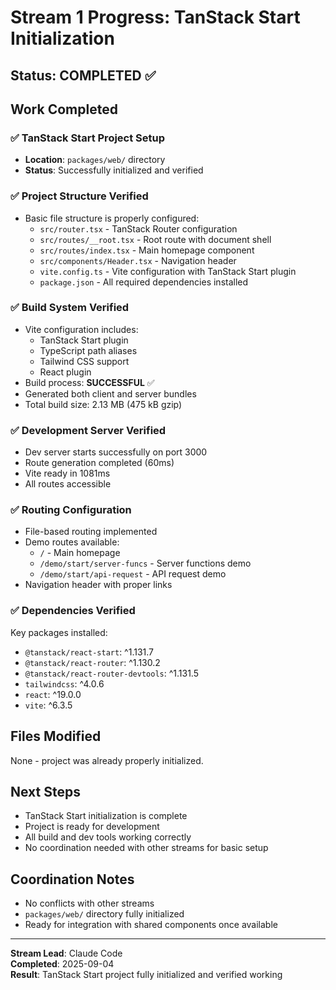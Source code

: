 # Stream 1 Progress: TanStack Start Initialization

## Status: COMPLETED ✅

## Work Completed

### ✅ TanStack Start Project Setup
- **Location**: `packages/web/` directory
- **Status**: Successfully initialized and verified

### ✅ Project Structure Verified
- Basic file structure is properly configured:
  - `src/router.tsx` - TanStack Router configuration
  - `src/routes/__root.tsx` - Root route with document shell
  - `src/routes/index.tsx` - Main homepage component
  - `src/components/Header.tsx` - Navigation header
  - `vite.config.ts` - Vite configuration with TanStack Start plugin
  - `package.json` - All required dependencies installed

### ✅ Build System Verified
- Vite configuration includes:
  - TanStack Start plugin
  - TypeScript path aliases
  - Tailwind CSS support
  - React plugin
- Build process: **SUCCESSFUL** ✅
- Generated both client and server bundles
- Total build size: 2.13 MB (475 kB gzip)

### ✅ Development Server Verified
- Dev server starts successfully on port 3000
- Route generation completed (60ms)
- Vite ready in 1081ms
- All routes accessible

### ✅ Routing Configuration
- File-based routing implemented
- Demo routes available:
  - `/` - Main homepage
  - `/demo/start/server-funcs` - Server functions demo
  - `/demo/start/api-request` - API request demo
- Navigation header with proper links

### ✅ Dependencies Verified
Key packages installed:
- `@tanstack/react-start`: ^1.131.7
- `@tanstack/react-router`: ^1.130.2
- `@tanstack/react-router-devtools`: ^1.131.5
- `tailwindcss`: ^4.0.6
- `react`: ^19.0.0
- `vite`: ^6.3.5

## Files Modified
None - project was already properly initialized.

## Next Steps
- TanStack Start initialization is complete
- Project is ready for development
- All build and dev tools working correctly
- No coordination needed with other streams for basic setup

## Coordination Notes
- No conflicts with other streams
- `packages/web/` directory fully initialized
- Ready for integration with shared components once available

---
**Stream Lead**: Claude Code  
**Completed**: 2025-09-04  
**Result**: TanStack Start project fully initialized and verified working